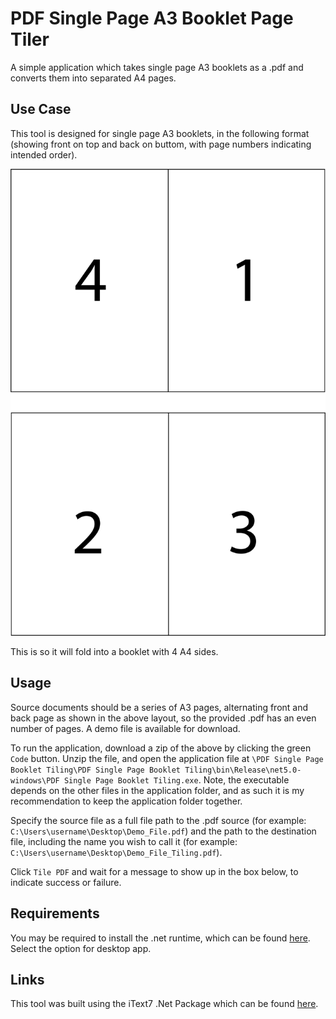 # PDF Single Page A3 Booklet Page Tiler

A simple application which takes single page A3 booklets as a .pdf and converts them into separated A4 pages.

## Use Case

This tool is designed for single page A3 booklets, in the following format (showing front on top and back on buttom, with page numbers indicating intended order).

![Layout](layout.png)

This is so it will fold into a booklet with 4 A4 sides.

## Usage

Source documents should be a series of A3 pages, alternating front and back page as shown in the above layout, so the provided .pdf has an even number of pages. A demo file is available for download.

To run the application, download a zip of the above by clicking the green `Code` button. Unzip the file, and open the application file at `\PDF Single Page Booklet Tiling\PDF Single Page Booklet Tiling\bin\Release\net5.0-windows\PDF Single Page Booklet Tiling.exe`. Note, the executable depends on the other files in the application folder, and as such it is my recommendation to keep the application folder together.

Specify the source file as a full file path to the .pdf source (for example: `C:\Users\username\Desktop\Demo_File.pdf`) and the path to the destination file, including the name you wish to call it (for example: `C:\Users\username\Desktop\Demo_File_Tiling.pdf`).

Click `Tile PDF` and wait for a message to show up in the box below, to indicate success or failure.

## Requirements

You may be required to install the .net runtime, which can be found [here](https://dotnet.microsoft.com/download/dotnet/5.0/runtime). Select the option for desktop app.

## Links

This tool was built using the iText7 .Net Package which can be found [here](https://www.nuget.org/packages/itext7/).
